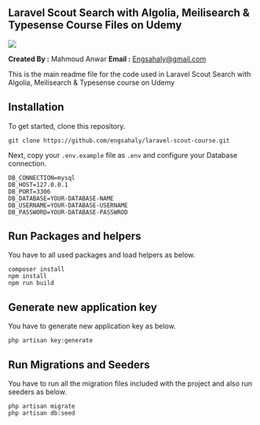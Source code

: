 ## Laravel Scout Search with Algolia, Meilisearch & Typesense Course Files on Udemy

<img src="https://img-c.udemycdn.com/course/750x422/6546331_0e2b_2212.jpg"> 

**Created By :** Mahmoud Anwar
**Email :** Engsahaly@gmail.com

This is the main readme file for the code used in Laravel Scout Search with Algolia, Meilisearch & Typesense course on Udemy

## Installation

To get started, clone this repository.

```
git clone https://github.com/engsahaly/laravel-scout-course.git
```

Next, copy your `.env.example` file as `.env` and configure your Database connection.

```
DB_CONNECTION=mysql
DB_HOST=127.0.0.1
DB_PORT=3306
DB_DATABASE=YOUR-DATABASE-NAME
DB_USERNAME=YOUR-DATABASE-USERNAME
DB_PASSWORD=YOUR-DATABASE-PASSWROD
```

## Run Packages and helpers

You have to all used packages and load helpers as below.

```
composer install
npm install
npm run build
```

## Generate new application key

You have to generate new application key as below.

```
php artisan key:generate
```

## Run Migrations and Seeders

You have to run all the migration files included with the project and also run seeders as below.

```
php artisan migrate
php artisan db:seed
```
